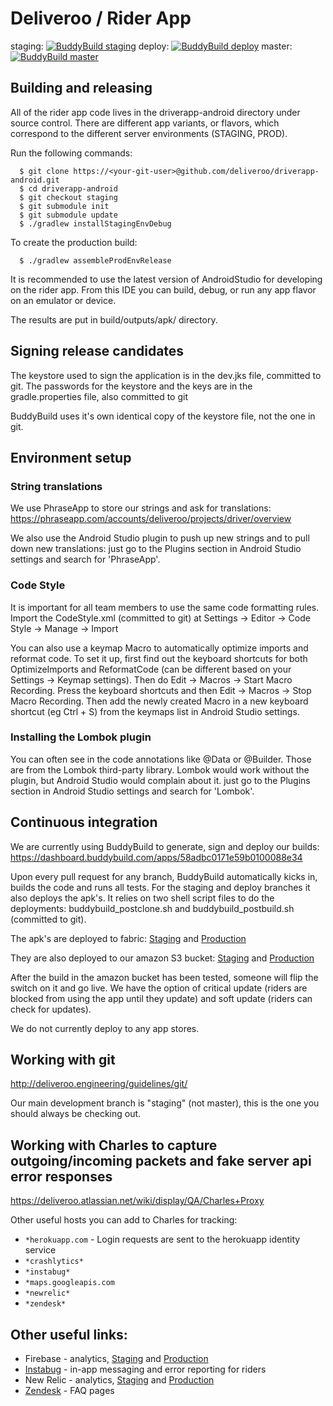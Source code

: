 # Deliveroo / Rider App

staging:
[![BuddyBuild staging](https://dashboard.buddybuild.com/api/statusImage?appID=58adbc0171e59b0100088e34&branch=staging&build=latest)](https://dashboard.buddybuild.com/apps/58adbc0171e59b0100088e34/build/latest?branch=staging)
deploy:
[![BuddyBuild deploy](https://dashboard.buddybuild.com/api/statusImage?appID=58adbc0171e59b0100088e34&branch=deploy&build=latest)](https://dashboard.buddybuild.com/apps/58adbc0171e59b0100088e34/build/latest?branch=deploy)
master:
[![BuddyBuild master](https://dashboard.buddybuild.com/api/statusImage?appID=58adbc0171e59b0100088e34&branch=master&build=latest)](https://dashboard.buddybuild.com/apps/58adbc0171e59b0100088e34/build/latest?branch=master)

## Building and releasing

All of the rider app code lives in the driverapp-android directory under source control.
There are different app variants, or flavors, which correspond to the different server environments (STAGING, PROD).

Run the following commands:

```
  $ git clone https://<your-git-user>@github.com/deliveroo/driverapp-android.git
  $ cd driverapp-android
  $ git checkout staging
  $ git submodule init
  $ git submodule update
  $ ./gradlew installStagingEnvDebug
```

To create the production build:

```
  $ ./gradlew assembleProdEnvRelease
```

It is recommended to use the latest version of AndroidStudio for developing on the rider app.
From this IDE you can build, debug, or run any app flavor on an emulator or device.

The results are put in build/outputs/apk/ directory.

## Signing release candidates

The keystore used to sign the application is in the dev.jks file, committed to git.
The passwords for the keystore and the keys are in the gradle.properties file, also committed to git

BuddyBuild uses it's own identical copy of the keystore file, not the one in git.

## Environment setup

### String translations

We use PhraseApp to store our strings and ask for translations: https://phraseapp.com/accounts/deliveroo/projects/driver/overview

We also use the Android Studio plugin to push up new strings and to pull down new translations: 
just go to the Plugins section in Android Studio settings and search for 'PhraseApp'.

### Code Style

It is important for all team members to use the same code formatting rules.
Import the CodeStyle.xml (committed to git) at Settings -> Editor -> Code Style -> Manage -> Import

You can also use a keymap Macro to automatically optimize imports and reformat code.
To set it up, first find out the keyboard shortcuts for both OptimizeImports and ReformatCode 
(can be different based on your Settings -> Keymap settings).
Then do Edit -> Macros -> Start Macro Recording. Press the keyboard shortcuts and then Edit -> Macros -> Stop Macro Recording.
Then add the newly created Macro in a new keyboard shortcut (eg Ctrl + S) from the keymaps list in Android Studio settings.

### Installing the Lombok plugin

You can often see in the code annotations like @Data or @Builder. Those are from the Lombok third-party library.
Lombok would work without the plugin, but Android Studio would complain about it.
just go to the Plugins section in Android Studio settings and search for 'Lombok'.

## Continuous integration

We are currently using BuddyBuild to generate, sign and deploy our builds: https://dashboard.buddybuild.com/apps/58adbc0171e59b0100088e34

Upon every pull request for any branch, BuddyBuild automatically kicks in, builds the code and runs all tests. 
For the staging and deploy branches it also deploys the apk's.
It relies on two shell script files to do the deployments: buddybuild_postclone.sh and buddybuild_postbuild.sh (committed to git).

The apk's are deployed to fabric: [Staging](https://fabric.io/deliveroo2/android/apps/com.deliveroo.driverapp.test) and 
[Production](https://fabric.io/deliveroo2/android/apps/com.deliveroo.driverapp)

They are also deployed to our amazon S3 bucket: [Staging](https://test.deliveroo.co.uk/admin/app_packages) and 
[Production](https://deliveroo.co.uk/admin/app_packages)

After the build in the amazon bucket has been tested, someone will flip the switch on it and go live.
We have the option of critical update (riders are blocked from using the app until they update) and soft update (riders can check for updates).

We do not currently deploy to any app stores.

## Working with git

http://deliveroo.engineering/guidelines/git/

Our main development branch is "staging" (not master), this is the one you should always be checking out.

## Working with Charles to capture outgoing/incoming packets and fake server api error responses

https://deliveroo.atlassian.net/wiki/display/QA/Charles+Proxy

Other useful hosts you can add to Charles for tracking:
- ```*herokuapp.com``` - Login requests are sent to the herokuapp identity service
- ```*crashlytics*```
- ```*instabug*```
- ```*maps.googleapis.com```
- ```*newrelic*```
- ```*zendesk*```

## Other useful links:

- Firebase - analytics, [Staging](https://console.firebase.google.com/project/riderapp-test/analytics/app/android:com.deliveroo.driverapp.test/overview) and [Production](https://console.firebase.google.com/project/riderapp-production/analytics/app/android:com.deliveroo.driverapp/overview)
- [Instabug](https://dashboard.instabug.com/applications/deliveroocouk-f15ef8fa-6db7-49d4-93ef-fb2d0e4bd561) - in-app messaging and error reporting for riders
- New Relic - analytics, [Staging](https://rpm.newrelic.com/accounts/881102/mobile/33174541) and [Production](https://rpm.newrelic.com/accounts/881102/mobile/33176581)
- [Zendesk](https://driveroouk.zendesk.com/hc/en-us) - FAQ pages
